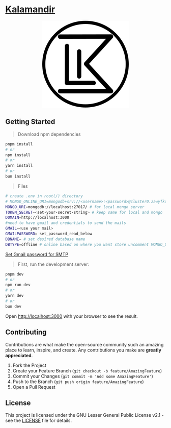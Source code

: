 # [Kalamandir](https://github.com/Girish4489/kalamandir/)

<div align="center">

![KLM](/src/app/klm.png)

</div>

## Getting Started

> Download npm dependencies

```bash
pnpm install
# or
npm install
# or
yarn install
# or
bun install
```

> Files

```bash
# create .env in root(/) directory
# MONGO_ONLINE_URI=mongodb+srv://<username>:<password>@cluster0.zawyfkq.mongodb.net/
MONGO_URI=mongodb://localhost:27017/ # for local mongo server
TOKEN_SECRET=<set-your-secret-string> # keep same for local and mongo
DOMAIN=http://localhost:3000
#need to have gmail and credentials to send the mails
GMAIL=<use your mail>
GMAILPASSWORD= set_password_read_below
DBNAME= # set desired database name
DBTYPE=offline # online based on where you want store uncomment MONGO_ONLINE_URI
```

[Set Gmail password for SMTP](https://support.google.com/mail/answer/185833)

> First, run the development server:

```bash
pnpm dev
# or
npm run dev
# or
yarn dev
# or
bun dev
```

Open [http://localhost:3000](http://localhost:3000) with your browser to see the result.

## Contributing

Contributions are what make the open-source community such an amazing place to learn, inspire, and create. Any contributions you make are **greatly appreciated**.

1. Fork the Project
2. Create your Feature Branch (`git checkout -b feature/AmazingFeature`)
3. Commit your Changes (`git commit -m 'Add some AmazingFeature'`)
4. Push to the Branch (`git push origin feature/AmazingFeature`)
5. Open a Pull Request

## License

This project is licensed under the GNU Lesser General Public License v2.1 - see the [LICENSE](LICENSE) file for details.
